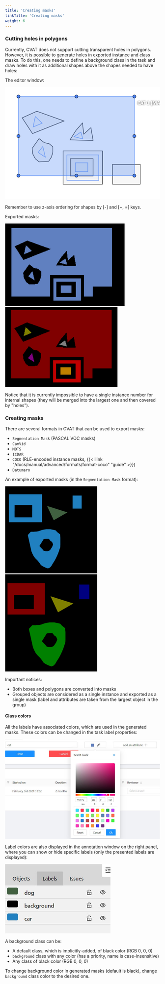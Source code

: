 ```yaml
---
title: 'Creating masks'
linkTitle: 'Creating masks'
weight: 6
---
```


### Cutting holes in polygons

Currently, CVAT does not support cutting transparent holes in polygons. However,
it is possible to generate holes in exported instance and class masks.
To do this, one needs to define a background class in the task and draw holes
with it as additional shapes above the shapes needed to have holes:

The editor window:

  ![The editor](/images/mask_export_example1_editor.png)

Remember to use z-axis ordering for shapes by \[\-\] and \[\+\, \=\] keys.

Exported masks:

  ![A class mask](/images/mask_export_example1_cls_mask.png)  ![An instance mask](/images/mask_export_example1_inst_mask.png)

Notice that it is currently impossible to have a single instance number for
internal shapes (they will be merged into the largest one and then covered by
"holes").

### Creating masks

There are several formats in CVAT that can be used to export masks:
- `Segmentation Mask` (PASCAL VOC masks)
- `CamVid`
- `MOTS`
- `ICDAR`
- `COCO` (RLE-encoded instance masks, {{< ilink "/docs/manual/advanced/formats/format-coco" "guide" >}})
- `Datumaro`

An example of exported masks (in the `Segmentation Mask` format):

  ![A class mask](/images/exported_cls_masks_example.png) ![An instance mask](/images/exported_inst_masks_example.png)

Important notices:
- Both boxes and polygons are converted into masks
- Grouped objects are considered as a single instance and exported as a single
  mask (label and attributes are taken from the largest object in the group)

#### Class colors

All the labels have associated colors, which are used in the generated masks.
These colors can be changed in the task label properties:

  ![](/images/label_color_picker.jpg)

Label colors are also displayed in the annotation window on the right panel,
where you can show or hide specific labels
(only the presented labels are displayed):

  ![](/images/label_panel_anno_window.jpg)

A background class can be:
- A default class, which is implicitly-added, of black color (RGB 0, 0, 0)
- `background` class with any color (has a priority, name is case-insensitive)
- Any class of black color (RGB 0, 0, 0)

To change background color in generated masks (default is black),
change `background` class color to the desired one.
